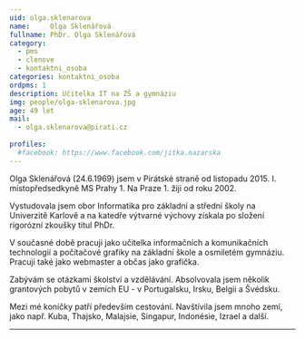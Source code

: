 ```yaml
---
uid: olga.sklenarova
name:     Olga Sklenářová
fullname: PhDr. Olga Sklenářová
category:
  - pms
  - clenove
  - kontaktni_osoba
categories: kontaktni_osoba  
ordpms: 1 
description: Učitelka IT na ZŠ a gymnáziu
img: people/olga-sklenarova.jpg
age: 49 let
mail:
  - olga.sklenarova@pirati.cz
 
profiles:
  #facebook: https://www.facebook.com/jitka.nazarska
---
```


Olga Sklenářová (24.6.1969) jsem v Pirátské straně od listopadu 2015. I. místopředsedkyně MS Prahy 1. Na Praze 1. žiji od roku 2002.

Vystudovala jsem obor Informatika pro základní a střední školy na Univerzitě Karlově a na katedře výtvarné výchovy získala po složení rigorózní zkoušky titul PhDr.

V současné době pracuji jako učitelka informačních a komunikačních technologií a počítačové grafiky na základní škole a osmiletém gymnáziu. Pracuji také jako webmaster a občas jako grafička.

Zabývám se otázkami školství a vzdělávání. Absolvovala jsem několik grantových pobytů v zemích EU - v Portugalsku, Irsku, Belgii a Švédsku.

Mezi mé koníčky patří především cestování. Navštívila jsem mnoho zemí, jako např. Kuba, Thajsko, Malajsie, Singapur, Indonésie, Izrael a další.

---
